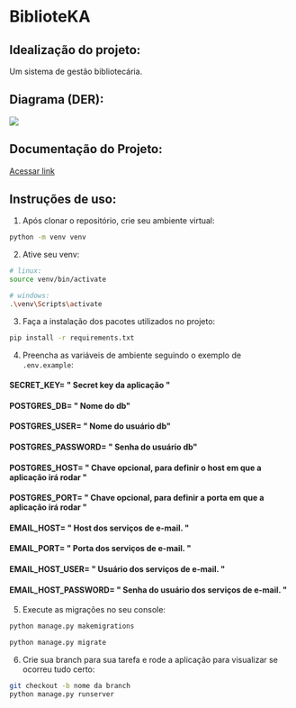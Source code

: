 # BiblioteKA

## Idealização do projeto:

Um sistema de gestão bibliotecária.

## Diagrama (DER):
<img src="https://i.imgur.com/5Wo5cZS.png" />

## Documentação do Projeto:
<a href="https://python-production-fb5a.up.railway.app/api/docs/swagger-ui/#/"> Acessar link </a> 


## Instruções de uso:

1. Após clonar o repositório, crie seu ambiente virtual:
```bash
python -m venv venv
```
2. Ative seu venv:
```bash
# linux:
source venv/bin/activate

# windows:
.\venv\Scripts\activate
```
3. Faça a instalação dos pacotes utilizados no projeto:

```bash
pip install -r requirements.txt
```

4. Preencha as variáveis de ambiente seguindo o exemplo de `.env.example`:

#### SECRET_KEY= " Secret key da aplicação "
#### POSTGRES_DB= " Nome do db"
#### POSTGRES_USER= " Nome do usuário db"
#### POSTGRES_PASSWORD= " Senha do usuário db"
#### POSTGRES_HOST= " Chave opcional, para definir o host em que a aplicação irá rodar "
#### POSTGRES_PORT= " Chave opcional, para definir a porta em que a aplicação irá rodar "
#### EMAIL_HOST= " Host dos serviços de e-mail. "
#### EMAIL_PORT= " Porta dos serviços de e-mail. "
#### EMAIL_HOST_USER= " Usuário dos serviços de e-mail. "
#### EMAIL_HOST_PASSWORD= " Senha do usuário dos serviços de e-mail. "

5. Execute as migrações no seu console:

```bash
python manage.py makemigrations
```

```bash
python manage.py migrate
```

6. Crie sua branch para sua tarefa e rode a aplicação para visualizar se ocorreu tudo certo:

```bash
git checkout -b nome da branch
python manage.py runserver
```
